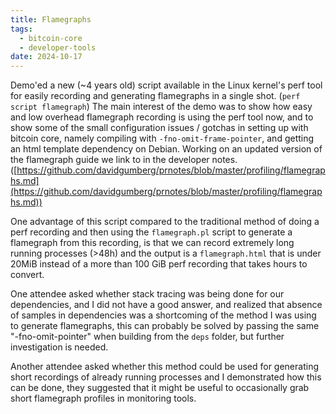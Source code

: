 ```yaml
---
title: Flamegraphs
tags:
  - bitcoin-core
  - developer-tools
date: 2024-10-17
---
```

Demo'ed a new (~4 years old) script available in the Linux kernel's perf tool
for easily recording and generating flamegraphs in a single shot. (`perf script
flamegraph`) The main interest of the demo was to show how easy and low overhead
flamegraph recording is using the perf tool now, and to show some of the small
configuration issues / gotchas in setting up with bitcoin core, namely compiling
with `-fno-omit-frame-pointer`, and getting an html template dependency on
Debian. Working on an updated version of the flamegraph guide we link to in the
developer notes.
([https://github.com/davidgumberg/prnotes/blob/master/profiling/flamegraphs.md](https://github.com/davidgumberg/prnotes/blob/master/profiling/flamegraphs.md))

One advantage of this script compared to the traditional method of doing a perf
recording and then using the `flamegraph.pl` script to generate a flamegraph
from this recording, is that we can record extremely long running processes
(>48h) and the output is a `flamegraph.html` that is under 20MiB instead of a
more than 100 GiB perf recording that takes hours to convert.

One attendee asked whether stack tracing was being done for our dependencies,
and I did not have a good answer, and realized that absence of samples in
dependencies was a shortcoming of the method I was using to generate
flamegraphs, this can probably be solved by passing the same "-fno-omit-pointer"
when building from the `deps` folder, but further investigation is needed.

Another attendee asked whether this method could be used for generating short
recordings of already running processes and I demonstrated how this can be done,
they suggested that it might be useful to occasionally grab short flamegraph
profiles in monitoring tools.
